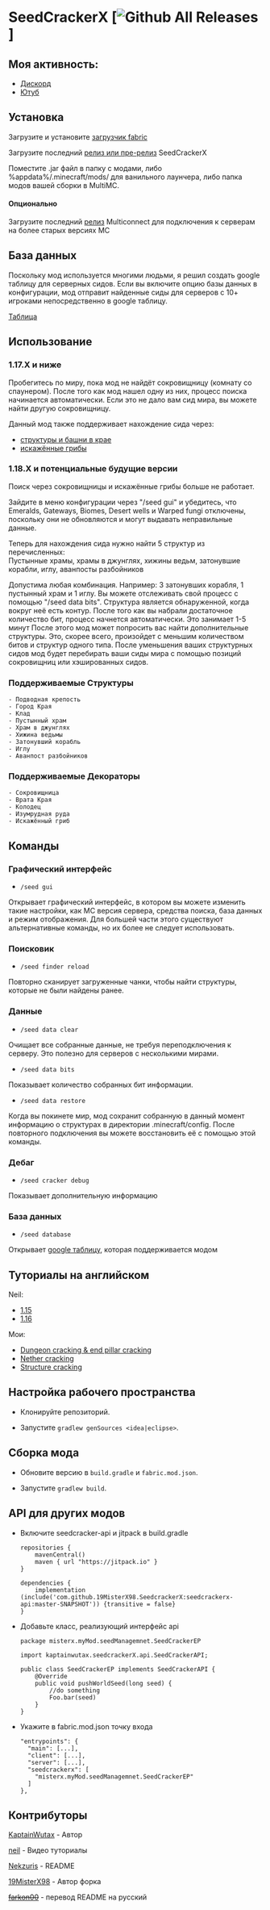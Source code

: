 # SeedCrackerX [![Github All Releases](https://img.shields.io/github/downloads/19MisterX98/SeedCrackerX/total.svg)]

## Моя активность:

- [Дискорд](https://discord.gg/JRmHzqQYfp)
- [Ютуб](https://www.youtube.com/channel/UCby9ZxEjJCqmccQGF3GSYlA)

## Установка

Загрузите и установите [загрузчик fabric](https://fabricmc.net/use/)
 
Загрузите последний [релиз или пре-релиз](https://github.com/19MisterX98/SeedCrackerX/releases) SeedCrackerX
  
Поместите .jar файл в папку с модами, либо %appdata%/.minecraft/mods/ для ванильного лаунчера, либо папка модов вашей сборки в MultiMC.
  
#### Опционально
  
Загрузите последний [релиз](https://github.com/Earthcomputer/multiconnect/releases) Multiconnect для подключения к серверам на более старых версиях MC
  
## База данных

Поскольку мод используется многими людьми, я решил создать google таблицу для серверных сидов.
Если вы включите опцию базы данных в конфигурации, мод отправит найденные сиды для серверов с 10+ игроками непосредственно в google таблицу.

[Таблица](https://docs.google.com/spreadsheets/d/1tuQiE-0leW88em9OHbZnH-RFNhVqgoHhIt9WQbeqqWw/edit?usp=sharing)

## Использование

### 1.17.X и ниже

Пробегитесь по миру, пока мод не найдёт сокровищницу (комнату со спаунером). После того как мод нашел одну из них, процесс поиска начинается автоматически.
Если это не дало вам сид мира, вы можете найти другую сокровищницу.

Данный мод также поддерживает нахождение сида через:
- [структуры и башни в крае](https://youtu.be/aUuPSZVPH8E?t=462)
- [искажённые грибы](https://www.youtu.be/HKjwgofhKs4)

### 1.18.X и потенциальные будущие версии

Поиск через сокровищницы и искажённые грибы больше не работает.

Зайдите в меню конфигурации через "/seed gui" и убедитесь, что Emeralds, Gateways, Biomes, Desert wells и Warped fungi отключены, поскольку они не обновляются и могут выдавать неправильные данные.

Теперь для нахождения сида нужно найти 5 структур из перечисленных:\
Пустынные храмы, храмы в джунглях, хижины ведьм, затонувшие корабли, иглу, аванпосты разбойников

Допустима любая комбинация. Например: 3 затонувших корабля, 1 пустынный храм и 1 иглу.
Вы можете отслеживать свой процесс с помощью "/seed data bits".
Структура является обнаруженной, когда вокруг неё есть контур.
После того как вы набрали достаточное количество бит, процесс начнется автоматически. Это занимает 1-5 минут
После этого мод может попросить вас найти дополнительные структуры.
Это, скорее всего, произойдет с меньшим количеством битов и структур одного типа.
После уменьшения ваших структурных сидов мод будет перебирать ваши сиды мира с помощью позиций сокровищниц или хэшированных сидов.

  ### Поддерживаемые Структуры
    - Подводная крепость
    - Город Края
    - Клад
    - Пустынный храм
    - Храм в джунглях
    - Хижина ведьмы
    - Затонувший корабль
    - Иглу
    - Аванпост разбойников
  
  ### Поддерживаемые Декораторы
    - Сокровищница
    - Врата Края
    - Колодец
    - Изумрудная руда
    - Искажённый гриб

## Команды

  ### Графический интерфейс
  - `/seed gui`
  
  Открывает графический интерфейс, в котором вы можете изменить такие настройки, как MC версия сервера, средства поиска, база данных и режим отображения.
  Для большей части этого существуют альтернативные команды, но их более не следует использовать.
  
  ### Поисковик
  - `/seed finder reload`
  
  Повторно сканирует загруженные чанки, чтобы найти структуры, которые не были найдены ранее.

  ### Данные
  - `/seed data clear`
  
  Очищает все собранные данные, не требуя переподключения к серверу. Это полезно для серверов с несколькими мирами.
  
  - `/seed data bits`
  
  Показывает количество собранных бит информации.
  
  - `/seed data restore`
  
  Когда вы покинете мир, мод сохранит собранную в данный момент информацию о структурах в директории .minecraft/config.
  После повторного подключения вы можете восстановить её с помощью этой команды.
  
  ### Дебаг
  - `/seed cracker debug`

  Показывает дополнительную информацию
  
  ### База данных
  - `/seed database`
  
  Открывает [google таблицу](https://docs.google.com/spreadsheets/d/1tuQiE-0leW88em9OHbZnH-RFNhVqgoHhIt9WQbeqqWw/edit?usp=sharing), которая поддерживается модом
  
## Туториалы на английском

Neil:
- [1.15](https://youtu.be/1ChmLi9og8Q)
- [1.16](https://youtu.be/aUuPSZVPH8E)

Мои:
- [Dungeon cracking & end pillar cracking](https://youtu.be/8ytfZ2MXosY)
- [Nether cracking](https://youtu.be/HKjwgofhKs4)
- [Structure cracking](https://www.youtu.be/UXVrBaOR8H0)

## Настройка рабочего пространства

- Клонируйте репозиторий.

- Запустите `gradlew genSources <idea|eclipse>`.

## Сборка мода

- Обновите версию в `build.gradle` и `fabric.mod.json`.

- Запустите `gradlew build`.

## API для других модов

- Включите seedcracker-api и jitpack в build.gradle

      repositories {
          mavenCentral()
          maven { url "https://jitpack.io" }
      }
      
      dependencies {
          implementation (include('com.github.19MisterX98.SeedcrackerX:seedcrackerx-api:master-SNAPSHOT')) {transitive = false}
      }

- Добавьте класс, реализующий интерфейс api

      package misterx.myMod.seedManagemnet.SeedCrackerEP
      
      import kaptainwutax.seedcrackerX.api.SeedCrackerAPI;
    
      public class SeedCrackerEP implements SeedCrackerAPI {
          @Override
          public void pushWorldSeed(long seed) {
              //do something
              Foo.bar(seed)
          }
      }

- Укажите в fabric.mod.json точку входа

      "entrypoints": {
        "main": [...],
        "client": [...],
        "server": [...],
        "seedcrackerx": [
          "misterx.myMod.seedManagemnet.SeedCrackerEP"
        ]
      },

## Контрибуторы

[KaptainWutax](https://github.com/KaptainWutax) - Автор

[neil](https://www.youtube.com/watch?v=aUuPSZVPH8E) - Видео туториалы

[Nekzuris](https://github.com/Nekzuris) - README

[19MisterX98](https://www.youtube.com/channel/UCby9ZxEjJCqmccQGF3GSYlA) - Автор форка

[~~farkon00~~](https://github.com/farkon00) - перевод README на русский
